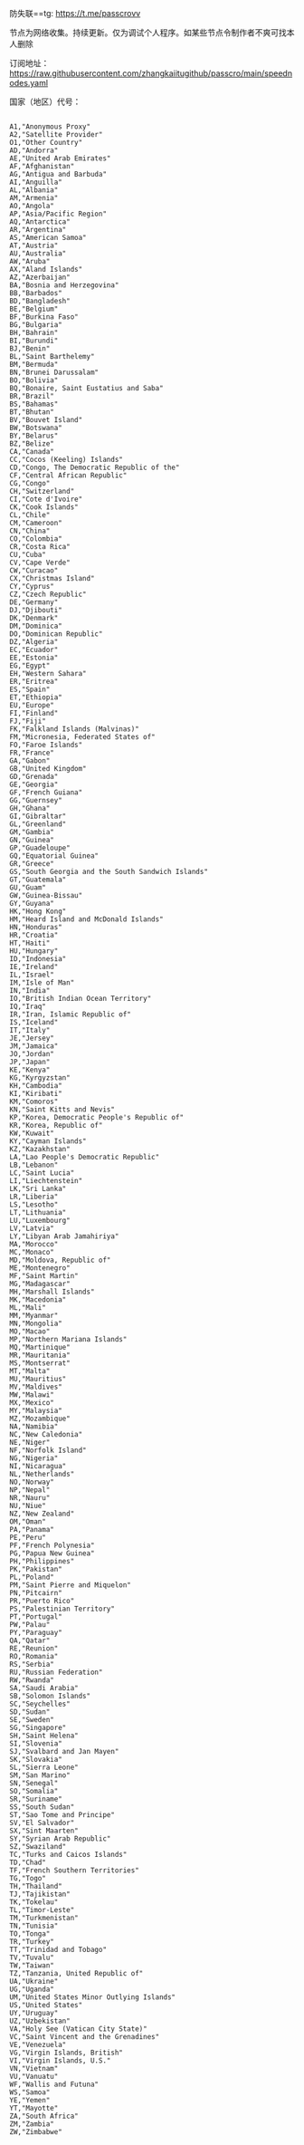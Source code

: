 
防失联==tg: https://t.me/passcrovv

节点为网络收集。持续更新。仅为调试个人程序。如某些节点令制作者不爽可找本人删除


订阅地址：https://raw.githubusercontent.com/zhangkaiitugithub/passcro/main/speednodes.yaml


国家（地区）代号：

<code>
A1,<span>"Anonymous Proxy"</span>
A2,<span>"Satellite Provider"</span>
O1,<span>"Other Country"</span>
AD,<span>"Andorra"</span>
AE,<span>"United Arab Emirates"</span>
AF,<span>"Afghanistan"</span>
AG,<span>"Antigua and Barbuda"</span>
AI,<span>"Anguilla"</span>
AL,<span>"Albania"</span>
AM,<span>"Armenia"</span>
AO,<span>"Angola"</span>
AP,<span>"Asia/Pacific Region"</span>
AQ,<span>"Antarctica"</span>
AR,<span>"Argentina"</span>
AS,<span>"American Samoa"</span>
AT,<span>"Austria"</span>
AU,<span>"Australia"</span>
AW,<span>"Aruba"</span>
AX,<span>"Aland Islands"</span>
AZ,<span>"Azerbaijan"</span>
BA,<span>"Bosnia and Herzegovina"</span>
BB,<span>"Barbados"</span>
BD,<span>"Bangladesh"</span>
BE,<span>"Belgium"</span>
BF,<span>"Burkina Faso"</span>
BG,<span>"Bulgaria"</span>
BH,<span>"Bahrain"</span>
BI,<span>"Burundi"</span>
BJ,<span>"Benin"</span>
BL,<span>"Saint Barthelemy"</span>
BM,<span>"Bermuda"</span>
BN,<span>"Brunei Darussalam"</span>
BO,<span>"Bolivia"</span>
BQ,<span>"Bonaire, Saint Eustatius and Saba"</span>
BR,<span>"Brazil"</span>
BS,<span>"Bahamas"</span>
BT,<span>"Bhutan"</span>
BV,<span>"Bouvet Island"</span>
BW,<span>"Botswana"</span>
BY,<span>"Belarus"</span>
BZ,<span>"Belize"</span>
CA,<span>"Canada"</span>
CC,<span>"Cocos (Keeling) Islands"</span>
CD,<span>"Congo, The Democratic Republic of the"</span>
CF,<span>"Central African Republic"</span>
CG,<span>"Congo"</span>
CH,<span>"Switzerland"</span>
CI,<span>"Cote d'Ivoire"</span>
CK,<span>"Cook Islands"</span>
CL,<span>"Chile"</span>
CM,<span>"Cameroon"</span>
CN,<span>"China"</span>
CO,<span>"Colombia"</span>
CR,<span>"Costa Rica"</span>
CU,<span>"Cuba"</span>
CV,<span>"Cape Verde"</span>
CW,<span>"Curacao"</span>
CX,<span>"Christmas Island"</span>
CY,<span>"Cyprus"</span>
CZ,<span>"Czech Republic"</span>
DE,<span>"Germany"</span>
DJ,<span>"Djibouti"</span>
DK,<span>"Denmark"</span>
DM,<span>"Dominica"</span>
DO,<span>"Dominican Republic"</span>
DZ,<span>"Algeria"</span>
EC,<span>"Ecuador"</span>
EE,<span>"Estonia"</span>
EG,<span>"Egypt"</span>
EH,<span>"Western Sahara"</span>
ER,<span>"Eritrea"</span>
ES,<span>"Spain"</span>
ET,<span>"Ethiopia"</span>
EU,<span>"Europe"</span>
FI,<span>"Finland"</span>
FJ,<span>"Fiji"</span>
FK,<span>"Falkland Islands (Malvinas)"</span>
FM,<span>"Micronesia, Federated States of"</span>
FO,<span>"Faroe Islands"</span>
FR,<span>"France"</span>
GA,<span>"Gabon"</span>
GB,<span>"United Kingdom"</span>
GD,<span>"Grenada"</span>
GE,<span>"Georgia"</span>
GF,<span>"French Guiana"</span>
GG,<span>"Guernsey"</span>
GH,<span>"Ghana"</span>
GI,<span>"Gibraltar"</span>
GL,<span>"Greenland"</span>
GM,<span>"Gambia"</span>
GN,<span>"Guinea"</span>
GP,<span>"Guadeloupe"</span>
GQ,<span>"Equatorial Guinea"</span>
GR,<span>"Greece"</span>
GS,<span>"South Georgia and the South Sandwich Islands"</span>
GT,<span>"Guatemala"</span>
GU,<span>"Guam"</span>
GW,<span>"Guinea-Bissau"</span>
GY,<span>"Guyana"</span>
HK,<span>"Hong Kong"</span>
HM,<span>"Heard Island and McDonald Islands"</span>
HN,<span>"Honduras"</span>
HR,<span>"Croatia"</span>
HT,<span>"Haiti"</span>
HU,<span>"Hungary"</span>
ID,<span>"Indonesia"</span>
IE,<span>"Ireland"</span>
IL,<span>"Israel"</span>
IM,<span>"Isle of Man"</span>
IN,<span>"India"</span>
IO,<span>"British Indian Ocean Territory"</span>
IQ,<span>"Iraq"</span>
IR,<span>"Iran, Islamic Republic of"</span>
IS,<span>"Iceland"</span>
IT,<span>"Italy"</span>
JE,<span>"Jersey"</span>
JM,<span>"Jamaica"</span>
JO,<span>"Jordan"</span>
JP,<span>"Japan"</span>
KE,<span>"Kenya"</span>
KG,<span>"Kyrgyzstan"</span>
KH,<span>"Cambodia"</span>
KI,<span>"Kiribati"</span>
KM,<span>"Comoros"</span>
KN,<span>"Saint Kitts and Nevis"</span>
KP,<span>"Korea, Democratic People's Republic of"</span>
KR,<span>"Korea, Republic of"</span>
KW,<span>"Kuwait"</span>
KY,<span>"Cayman Islands"</span>
KZ,<span>"Kazakhstan"</span>
LA,<span>"Lao People's Democratic Republic"</span>
LB,<span>"Lebanon"</span>
LC,<span>"Saint Lucia"</span>
LI,<span>"Liechtenstein"</span>
LK,<span>"Sri Lanka"</span>
LR,<span>"Liberia"</span>
LS,<span>"Lesotho"</span>
LT,<span>"Lithuania"</span>
LU,<span>"Luxembourg"</span>
LV,<span>"Latvia"</span>
LY,<span>"Libyan Arab Jamahiriya"</span>
MA,<span>"Morocco"</span>
MC,<span>"Monaco"</span>
MD,<span>"Moldova, Republic of"</span>
ME,<span>"Montenegro"</span>
MF,<span>"Saint Martin"</span>
MG,<span>"Madagascar"</span>
MH,<span>"Marshall Islands"</span>
MK,<span>"Macedonia"</span>
ML,<span>"Mali"</span>
MM,<span>"Myanmar"</span>
MN,<span>"Mongolia"</span>
MO,<span>"Macao"</span>
MP,<span>"Northern Mariana Islands"</span>
MQ,<span>"Martinique"</span>
MR,<span>"Mauritania"</span>
MS,<span>"Montserrat"</span>
MT,<span>"Malta"</span>
MU,<span>"Mauritius"</span>
MV,<span>"Maldives"</span>
MW,<span>"Malawi"</span>
MX,<span>"Mexico"</span>
MY,<span>"Malaysia"</span>
MZ,<span>"Mozambique"</span>
NA,<span>"Namibia"</span>
NC,<span>"New Caledonia"</span>
NE,<span>"Niger"</span>
NF,<span>"Norfolk Island"</span>
NG,<span>"Nigeria"</span>
NI,<span>"Nicaragua"</span>
NL,<span>"Netherlands"</span>
NO,<span>"Norway"</span>
NP,<span>"Nepal"</span>
NR,<span>"Nauru"</span>
NU,<span>"Niue"</span>
NZ,<span>"New Zealand"</span>
OM,<span>"Oman"</span>
PA,<span>"Panama"</span>
PE,<span>"Peru"</span>
PF,<span>"French Polynesia"</span>
PG,<span>"Papua New Guinea"</span>
PH,<span>"Philippines"</span>
PK,<span>"Pakistan"</span>
PL,<span>"Poland"</span>
PM,<span>"Saint Pierre and Miquelon"</span>
PN,<span>"Pitcairn"</span>
PR,<span>"Puerto Rico"</span>
PS,<span>"Palestinian Territory"</span>
PT,<span>"Portugal"</span>
PW,<span>"Palau"</span>
PY,<span>"Paraguay"</span>
QA,<span>"Qatar"</span>
RE,<span>"Reunion"</span>
RO,<span>"Romania"</span>
RS,<span>"Serbia"</span>
RU,<span>"Russian Federation"</span>
RW,<span>"Rwanda"</span>
SA,<span>"Saudi Arabia"</span>
SB,<span>"Solomon Islands"</span>
SC,<span>"Seychelles"</span>
SD,<span>"Sudan"</span>
SE,<span>"Sweden"</span>
SG,<span>"Singapore"</span>
SH,<span>"Saint Helena"</span>
SI,<span>"Slovenia"</span>
SJ,<span>"Svalbard and Jan Mayen"</span>
SK,<span>"Slovakia"</span>
SL,<span>"Sierra Leone"</span>
SM,<span>"San Marino"</span>
SN,<span>"Senegal"</span>
SO,<span>"Somalia"</span>
SR,<span>"Suriname"</span>
SS,<span>"South Sudan"</span>
ST,<span>"Sao Tome and Principe"</span>
SV,<span>"El Salvador"</span>
SX,<span>"Sint Maarten"</span>
SY,<span>"Syrian Arab Republic"</span>
SZ,<span>"Swaziland"</span>
TC,<span>"Turks and Caicos Islands"</span>
TD,<span>"Chad"</span>
TF,<span>"French Southern Territories"</span>
TG,<span>"Togo"</span>
TH,<span>"Thailand"</span>
TJ,<span>"Tajikistan"</span>
TK,<span>"Tokelau"</span>
TL,<span>"Timor-Leste"</span>
TM,<span>"Turkmenistan"</span>
TN,<span>"Tunisia"</span>
TO,<span>"Tonga"</span>
TR,<span>"Turkey"</span>
TT,<span>"Trinidad and Tobago"</span>
TV,<span>"Tuvalu"</span>
TW,<span>"Taiwan"</span>
TZ,<span>"Tanzania, United Republic of"</span>
UA,<span>"Ukraine"</span>
UG,<span>"Uganda"</span>
UM,<span>"United States Minor Outlying Islands"</span>
US,<span>"United States"</span>
UY,<span>"Uruguay"</span>
UZ,<span>"Uzbekistan"</span>
VA,<span>"Holy See (Vatican City State)"</span>
VC,<span>"Saint Vincent and the Grenadines"</span>
VE,<span>"Venezuela"</span>
VG,<span>"Virgin Islands, British"</span>
VI,<span>"Virgin Islands, U.S."</span>
VN,<span>"Vietnam"</span>
VU,<span>"Vanuatu"</span>
WF,<span>"Wallis and Futuna"</span>
WS,<span>"Samoa"</span>
YE,<span>"Yemen"</span>
YT,<span>"Mayotte"</span>
ZA,<span>"South Africa"</span>
ZM,<span>"Zambia"</span>
ZW,<span>"Zimbabwe"</span>
</code>

